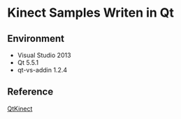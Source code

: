 # Kinect Samples Writen in Qt


## Environment

* Visual Studio 2013
* Qt 5.5.1
* qt-vs-addin 1.2.4

## Reference
[QtKinect](https://github.com/diegomazala/QtKinect)
